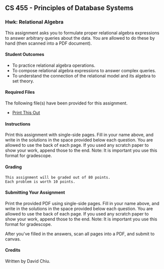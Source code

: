 ## CS 455 - Principles of Database Systems

### Hwk: Relational Algebra

This assignment asks you to formulate proper relational algebra expressions to answer arbitrary queries about the data. You are allowed to do these by hand (then scanned into a PDF document).

#### Student Outcomes

- To practice relational algebra operations.
- To compose relational algebra expressions to answer complex queries.
- To understand the connection of the relational model and its algebra to set theory.

#### Required Files

The following file(s) have been provided for this assignment.

- [Print This Out](DB_Hwk3.pdf)

#### Instructions

Print this assignment with single-side pages. Fill in your name above, and write in the solutions in the space provided below each question. You are allowed to use the back of each page. If you used any scratch paper to show your work, append those to the end. Note: It is important you use this format for gradescope.

#### Grading

```
This assignment will be graded out of 80 points.
Each problem is worth 10 points.

```

#### Submitting Your Assignment

Print the provided PDF using single-side pages. Fill in your name above, and write in the solutions in the space provided below each question. You are allowed to use the back of each page. If you used any scratch paper to show your work, append those to the end. Note: It is important you use this format for gradescope.

After you've filled in the answers, scan all pages into a PDF, and submit to canvas.

#### Credits

Written by David Chiu.

